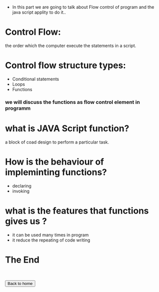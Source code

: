 * In this part we are going to talk about Flow control of program and the java script applity to do it..


# Control Flow: 
the order which the computer execute the statements in a script.

# Control flow structure types:
  - Conditional statements
  - Loops 
  - Functions


### we will discuss the functions as flow control element in programm

# what is JAVA Script function?
a block of coad design to perform a particular task.

# How is the behaviour of impleminting functions?
  - declaring 
  - invoking

# what is the features that functions gives us ?
  - it can be used many times in program
  - it reduce the repeating of code writing 


# The End

<br>

<button name="button" onclick="https://jehadabuawwad.github.io/reading-notes/">Back to home</button>